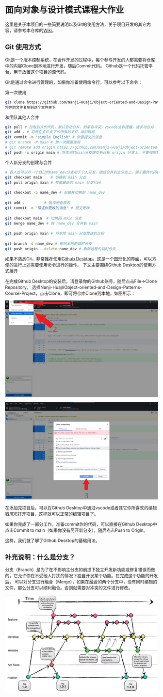 # 面向对象与设计模式课程大作业

这里是关于本项目的一些简要说明以及Git的使用方法，关于项目开发的其它内容，请参考本仓库的[Wiki](https://github.com/Nanji-Huaji/Object-oriented-and-Design-Patterns-Course-Project/wiki/Home)。


## Git 使用方式

Git是一个版本控制系统，在合作开发的过程中，每个参与开发的人都需要将仓库中的内容Clone到本地进行开发，随后Commit代码。
Github是一个代码托管平台，用于放置这个项目的源代码。

Git是通过命令进行管理的，如果你准备使用命令行，可以参考以下命令：

第一次使用
```bash
git clone https://github.com/Nanji-Huaji/Object-oriented-and-Design-Patterns-Course-Project.git
将你的文件复制到这个文件夹下

```
和团队其他人合并
```bash
git pull # 拉取别人的代码，默认自动合并，如果有冲突，vscode会有提醒，请手动合并
git add . # 将所在文件夹下的所有的文件 添加跟踪
git commit -m "simple English" # 你要提交的消息
# git branch -M main # 第一次需要使用
# git remote add origin https://github.com/Nanji-Huaji/Object-oriented-and-Design-Patterns-Course-Project.git 第一次需要使用，如果是clone下来的不用
git push -u origin main # 将本地的main分支提交到远程 origin 分支上，不要强制提交，记得开setproxy
```
个人新分支的创建与合并
```bash
# 各人也可以开一个自己的name_dev分支用于个人开发，随后合并到主分支上，便于最终代码的维护
git checkout main    # 切换到 main 分支
git pull origin main # 拉取最新的 main 分支代码

git checkout -b name_dev # 创建并切换到 name_dev

git add .         # 暂存所有修改
git commit -m "描述你更改的消息" # 提交更改

git checkout main  # 切换回 main 分支
git merge name_dev # 将 name_dev 合并到 main

git push origin main # 将本地 main 分支推送到远程

git branch -d name_dev # 删除本地的临时分支
git push origin --delete name_dev # 删除远程的临时分支
```

如果不熟悉Git，非常推荐使用[Github Desktop](https://github.com/apps/desktop)。这是一个图形化的界面，可以方便的进行上述需要使用命令进行的操作。
下文主要围绕Github Desktop的使用方式展开

在完成Github Desktop的安装后，请登录你的Github账号，随后点击File->Clone Repository，
选择Nanji-Huaji/Object-oriented-and-Design-Patterns-Course-Project，点击Clone，即可将仓库Clone到本地，如图所示：

![Clone Repository](figure/clone-repository.png)

![Clone Repository](figure/Clone-repository-1.png)

在添加完项目后，可以在Github Desktop中通过vscode或者其它你所喜欢的编辑器/IDE打开项目，这样就可以正常的编辑项目了。

如果你完成了一部分工作，准备commit你的代码，可以直接在Github Desktop中点击Commit to main（如果你没有另开新分支），随后点击Push to Origin。

这样，我们就了解了Github Desktop的基础用法。

## 补充说明：什么是分支？

分支（Branch）是为了在不影响主分支的前提下独立开发新功能或修复错误而做的，它允许你在不受他人打扰的情况下独自开发某个功能。在完成这个功能的开发后，
可以对分支进行融合（Merge），如果在融合的两个分支中，没有同时编辑的文件，那么分支可以顺利融合。否则就需要对冲突的文件进行修改。

![Branch](figure/branch.png)

